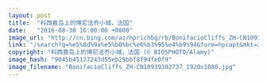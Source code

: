 ```yaml
---
layout: post
title:  "科西嘉岛上的博尼法乔小城，法国"
date:   "2016-08-30 16:00:00 +0800"
image_url: "http://cn.bing.com/az/hprichbg/rb/BonifacioCliffs_ZH-CN10939302737_1920x1080.jpg"
link: "/search?q=%e5%8d%9a%e5%b0%bc%e6%b3%95%e4%b9%94&form=hpcapt&mkt=zh-cn"
copyright: "科西嘉岛上的博尼法乔小城，法国 (© BIOSPHOTO/Alamy)"
image_hash: "9045b45127243d55eb29bbf8f9dfe0f9"
image_filename: "BonifacioCliffs_ZH-CN10939302737_1920x1080.jpg"
---
```

